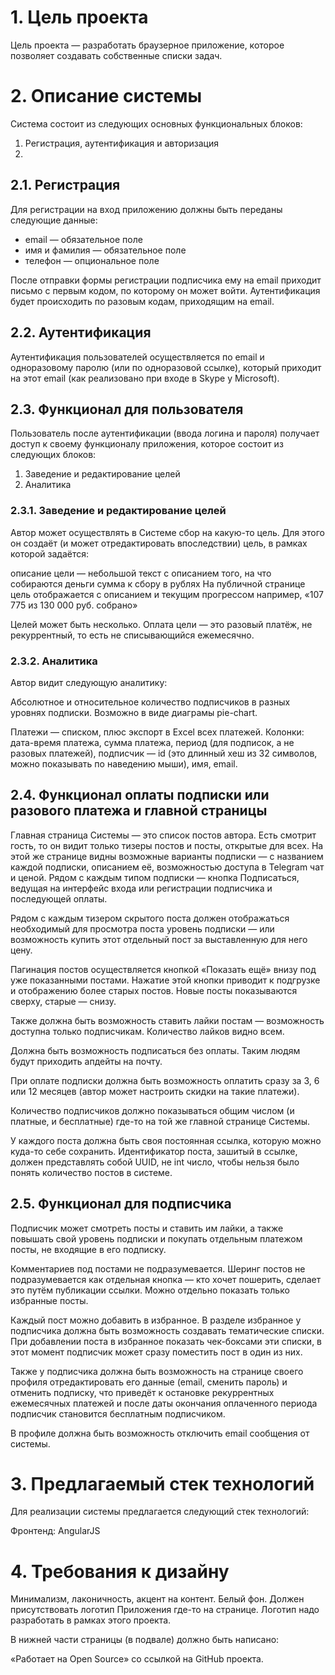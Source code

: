 # 1. Цель проекта
Цель проекта — разработать браузерное приложение, которое позволяет создавать собственные списки задач. 

# 2. Описание системы
Система состоит из следующих основных функциональных блоков:

1. Регистрация, аутентификация и авторизация
2. 

## 2.1. Регистрация
Для регистрации на вход приложению должны быть переданы следующие данные:

- email — обязательное поле
- имя и фамилия — обязательное поле
- телефон — опциональное поле

После отправки формы регистрации подписчика ему на email приходит письмо с первым кодом, по которому он может войти. Аутентификация будет происходить по разовым кодам, приходящим на email.

## 2.2. Аутентификация
Аутентификация пользователей осуществляется по email и одноразовому паролю (или по одноразовой ссылке), который приходит на этот email (как реализовано при входе в Skype у Microsoft).

## 2.3. Функционал для пользователя
Пользователь после аутентификации (ввода логина и пароля) получает доступ к своему функционалу приложения, которое состоит из следующих блоков:

1. Заведение и редактирование целей
2. Аналитика

### 2.3.1. Заведение и редактирование целей
Автор может осуществлять в Системе сбор на какую-то цель. Для этого он создаёт (и может отредактировать впоследствии) цель, в рамках которой задаётся:

описание цели — небольшой текст с описанием того, на что собираются деньги
сумма к сбору в рублях
На публичной странице цель отображается с описанием и текущим прогрессом например, «107 775 из 130 000 руб. собрано»

Целей может быть несколько. Оплата цели — это разовый платёж, не рекуррентный, то есть не списывающийся ежемесячно.

### 2.3.2. Аналитика
Автор видит следующую аналитику:

Абсолютное и относительное количество подписчиков в разных уровнях подписки. Возможно в виде диаграмы pie-chart.

Платежи — списком, плюс экспорт в Excel всех платежей. Колонки: дата-время платежа, сумма платежа, период (для подписок, а не разовых платежей), подписчик — id (это длинный хеш из 32 символов, можно показывать по наведению мыши), имя, email.

## 2.4. Функционал оплаты подписки или разового платежа и главной страницы
Главная страница Системы — это список постов автора. Есть смотрит гость, то он видит только тизеры постов и посты, открытые для всех. На этой же странице видны возможные варианты подписки — с названием каждой подписки, описанием её, возможностью доступа в Telegram чат и ценой. Рядом с каждым типом подписки — кнопка Подписаться, ведущая на интерфейс входа или регистрации подписчика и последующей оплаты.

Рядом с каждым тизером скрытого поста должен отображаться необходимый для просмотра поста уровень подписки — или возможность купить этот отдельный пост за выставленную для него цену.

Пагинация постов осуществляется кнопкой «Показать ещё» внизу под уже показанными постами. Нажатие этой кнопки приводит к подгрузке и отображению более старых постов. Новые посты показываются сверху, старые — снизу.

Также должна быть возможность ставить лайки постам — возможность доступна только подписчикам. Количество лайков видно всем.

Должна быть возможность подписаться без оплаты. Таким людям будут приходить апдейты на почту.

При оплате подписки должна быть возможность оплатить сразу за 3, 6 или 12 месяцев (автор может настроить скидки на такие платежи).

Количество подписчиков должно показываться общим числом (и платные, и бесплатные) где-то на той же главной странице Системы.

У каждого поста должна быть своя постоянная ссылка, которую можно куда-то себе сохранить. Идентификатор поста, зашитый в ссылке, должен представлять собой UUID, не int число, чтобы нельзя было понять количество постов в системе.

## 2.5. Функционал для подписчика
Подписчик может смотреть посты и ставить им лайки, а также повышать свой уровень подписки и покупать отдельным платежом посты, не входящие в его подписку.

Комментариев под постами не подразумевается. Шеринг постов не подразумевается как отдельная кнопка — кто хочет пошерить, сделает это путём публикации ссылки. Можно отдельно показать только избранные посты.

Каждый пост можно добавить в избранное. В разделе избранное у подписчика должна быть возможность создавать тематические списки. При добавлении поста в избранное показать чек-боксами эти списки, в этот момент подписчик может сразу поместить пост в один из них.

Также у подписчика должна быть возможность на странице своего профиля отредактировать его данные (email, сменить пароль) и отменить подписку, что приведёт к остановке рекуррентных ежемесячных платежей и после даты окончания оплаченного периода подписчик становится бесплатным подписчиком.

В профиле должна быть возможность отключить email сообщения от системы.

# 3. Предлагаемый стек технологий
Для реализации системы предлагается следующий стек технологий:

Фронтенд:
AngularJS

# 4. Требования к дизайну
Минимализм, лаконичность, акцент на контент. Белый фон. Должен присутствовать логотип Приложения где-то на странице. Логотип надо разработать в рамках этого проекта.

В нижней части страницы (в подвале) должно быть написано:

«Работает на Open Source» со ссылкой на GitHub проекта.
